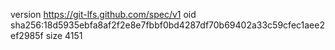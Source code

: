 version https://git-lfs.github.com/spec/v1
oid sha256:18d5935ebfa8af2f2e8e7fbbf0bd4287df70b69402a33c59cfec1aee2ef2985f
size 4151
